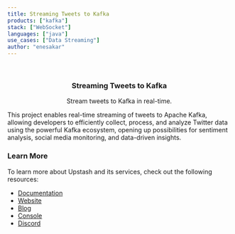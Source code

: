 ```yaml
---
title: Streaming Tweets to Kafka
products: ["kafka"]
stack: ["WebSocket"]
languages: ["java"]
use_cases: ["Data Streaming"]
author: "enesakar"
---
```


<br />
<div align="center">

  <h3 align="center">Streaming Tweets to Kafka</h3>

  <p align="center">
        Stream tweets to Kafka in real-time.
  </p>
</div>

This project enables real-time streaming of tweets to Apache Kafka, allowing developers to efficiently collect, process, and analyze Twitter data using the powerful Kafka ecosystem, opening up possibilities for sentiment analysis, social media monitoring, and data-driven insights.

### Learn More

To learn more about Upstash and its services, check out the following resources:

- [Documentation](https://docs.upstash.com)
- [Website](https://upstash.com)
- [Blog](https://upstash.com/blog)
- [Console](https://console.upstash.com)
- [Discord](https://upstash.com/discord)
